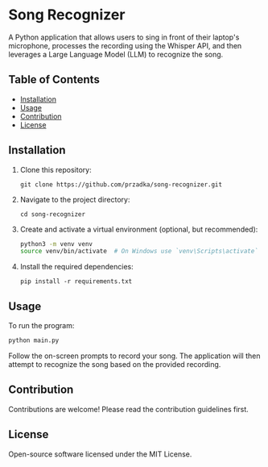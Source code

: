 # Song Recognizer

A Python application that allows users to sing in front of their laptop's microphone, processes the recording using the Whisper API, and then leverages a Large Language Model (LLM) to recognize the song.

## Table of Contents

- [Installation](#installation)
- [Usage](#usage)
- [Contribution](#contribution)
- [License](#license)

## Installation

1. Clone this repository:
   ```
   git clone https://github.com/przadka/song-recognizer.git
   ```

2. Navigate to the project directory:
   ```
   cd song-recognizer
   ```

3. Create and activate a virtual environment (optional, but recommended):
   ```bash
   python3 -m venv venv
   source venv/bin/activate  # On Windows use `venv\Scripts\activate`
   ```

4. Install the required dependencies:
   ```
   pip install -r requirements.txt
   ```

## Usage

To run the program:
```bash
python main.py
```
Follow the on-screen prompts to record your song. The application will then attempt to recognize the song based on the provided recording.

## Contribution

Contributions are welcome! Please read the contribution guidelines first.

## License

Open-source software licensed under the MIT License.

